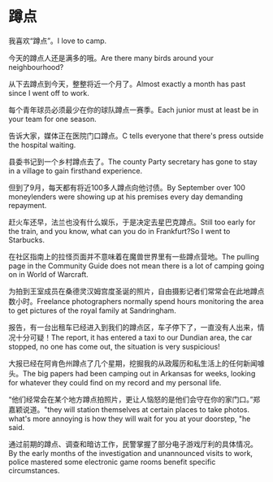 # 蹲点

<p><span class="chinese">我喜欢“蹲点”。</span><span class="english">I love to camp.</span></p>

<p><span class="chinese">今天的蹲点人还是满多的哦。</span><span class="english">Are there many birds around your neighbourhood?</span></p>

<p><span class="chinese">从下去蹲点到今天，整整将近一个月了。</span><span class="english">Almost exactly a month has past since I went off to work.</span></p>

<p><span class="chinese">每个青年球员必须最少在你的球队蹲点一赛季。</span><span class="english">Each junior must at least be in your team for one season.</span></p>

<p><span class="chinese">告诉大家，媒体正在医院门口蹲点。</span><span class="english">C tells everyone that there's press outside the hospital waiting.</span></p>

<p><span class="chinese">县委书记到一个乡村蹲点去了。</span><span class="english">The county Party secretary has gone to stay in a village to gain firsthand experience.</span></p>

<p><span class="chinese">但到了9月，每天都有将近100多人蹲点向他讨债。</span><span class="english">By September over 100 moneylenders were showing up at his premises every day demanding repayment.</span></p>

<p><span class="chinese">赶火车还早，法兰也没有什么娱乐，于是决定去星巴克蹲点。</span><span class="english">Still too early for the train, and you know, what can you do in Frankfurt?So I went to Starbucks.</span></p>

<p><span class="chinese">在社区指南上的拉怪页面并不意味着在魔兽世界里有一些蹲点营地。</span><span class="english">The pulling page in the Community Guide does not mean there is a lot of camping going on in World of Warcraft.</span></p>

<p><span class="chinese">为拍到王室成员在桑德灵汉姆宫度圣诞的照片，自由摄影记者们常常会在此地蹲点数小时。</span><span class="english">Freelance photographers normally spend hours monitoring the area to get pictures of the royal family at Sandringham.</span></p>

<p><span class="chinese">报告，有一台出租车已经进入到我们的蹲点区，车子停下了，一直没有人出来，情况十分可疑！</span><span class="english">The report, it has entered a taxi to our Dundian area, the car stopped, no one has come out, the situation is very suspicious!</span></p>

<p><span class="chinese">大报已经在阿肯色州蹲点了几个星期，挖掘我的从政履历和私生活上的任何新闻噱头。</span><span class="english">The big papers had been camping out in Arkansas for weeks, looking for whatever they could find on my record and my personal life.</span></p>

<p><span class="chinese">“他们经常会在某个地方蹲点拍照片，更让人恼怒的是他们会守在你的家门口。”郑嘉颖说道。</span><span class="english">"they will station themselves at certain places to take photos. what's more annoying is how they will wait for you at your doorstep, "he said.</span></p>

<p><span class="chinese">通过前期的蹲点、调查和暗访工作，民警掌握了部分电子游戏厅利的具体情况。</span><span class="english">By the early months of the investigation and unannounced visits to work, police mastered some electronic game rooms benefit specific circumstances.</span></p>

